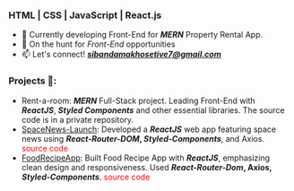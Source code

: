 ### HTML | CSS | JavaScript | React.js
* 🌱 Currently developing Front-End for **<em>MERN</em>** Property Rental App.
* 💼 On the hunt for <em>Front-End</em> opportunities
* 📫 Let's connect! **<em>sibandamakhosetive7@gmail.com</em>**

### Projects 🌟:

* Rent-a-room: **<em>MERN</em>** Full-Stack project. Leading Front-End with **<em>ReactJS</em>**, **<em>Styled Components</em>** and other essential libraries. The source code is in a private repository.
* [SpaceNews-Launch](https://makhoe7-spacenews.netlify.app): Developed a **<em>ReactJS</em>** web app featuring space news using **<em>React-Router-DOM</em>, <em>Styled-Components</em>**, and Axios. <a href="https://github.com/Makhosetive7/SpaceNews-Launch" style="text-decoration: none; color: red;">source code</a>
* [FoodRecipeApp](https://makhoe7-recipeapp.netlify.app/): Built Food Recipe App with **<em>ReactJS</em>**, emphasizing clean design and responsiveness. Used **<em>React-Router-Dom</em>, Axios, <em>Styled-Components</em>**. <a href="https://github.com/Makhosetive7/react-recipe-app" style="text-decoration: none; color: red;">source code</a>
